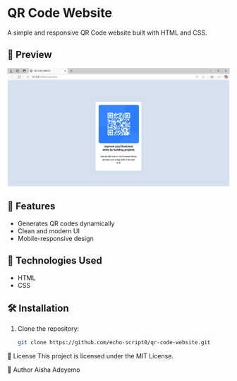 # QR Code Website  

A simple and responsive QR Code website built with HTML and CSS.

## 📸 Preview  
![QR Code Website Screenshot](image.png)


## 🚀 Features  
- Generates QR codes dynamically  
- Clean and modern UI  
- Mobile-responsive design  

## 🔧 Technologies Used  
- HTML  
- CSS  
  

## 🛠️ Installation  
1. Clone the repository:  
   ```sh
   git clone https://github.com/echo-script0/qr-code-website.git

📜 License
This project is licensed under the MIT License.

👤 Author
Aisha Adeyemo
